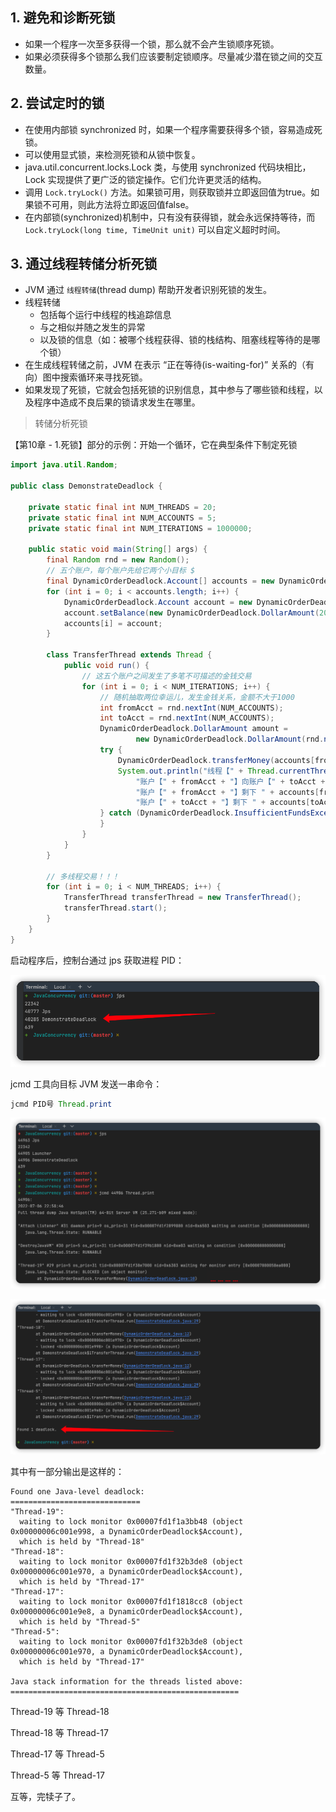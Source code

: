 ## 1. 避免和诊断死锁

* 如果一个程序一次至多获得一个锁，那么就不会产生锁顺序死锁。
* 如果必须获得多个锁那么我们应该要制定锁顺序。尽量减少潜在锁之间的交互数量。



## 2. 尝试定时的锁

* 在使用内部锁 synchronized 时，如果一个程序需要获得多个锁，容易造成死锁。
* 可以使用显式锁，来检测死锁和从锁中恢复。
* java.util.concurrent.locks.Lock 类，与使用 synchronized 代码块相比，Lock 实现提供了更广泛的锁定操作。它们允许更灵活的结构。
* 调用 `Lock.tryLock()` 方法。如果锁可用，则获取锁并立即返回值为true。如果锁不可用，则此方法将立即返回值false。
* 在内部锁(synchronized)机制中，只有没有获得锁，就会永远保持等待，而 `Lock.tryLock(long time, TimeUnit unit)` 可以自定义超时时间。



## 3. 通过线程转储分析死锁

* JVM 通过 `线程转储`(thread dump) 帮助开发者识别死锁的发生。
* 线程转储
    * 包括每个运行中线程的栈追踪信息
    * 与之相似并随之发生的异常
    * 以及锁的信息（如：被哪个线程获得、锁的栈结构、阻塞线程等待的是哪个锁）
* 在生成线程转储之前，JVM 在表示 “正在等待(is-waiting-for)” 关系的（有向）图中搜索循环来寻找死锁。
* 如果发现了死锁，它就会包括死锁的识别信息，其中参与了哪些锁和线程，以及程序中造成不良后果的锁请求发生在哪里。



> 转储分析死锁

【第10章 - 1.死锁】部分的示例：开始一个循环，它在典型条件下制定死锁

```java
import java.util.Random;

public class DemonstrateDeadlock {

    private static final int NUM_THREADS = 20;
    private static final int NUM_ACCOUNTS = 5;
    private static final int NUM_ITERATIONS = 1000000;

    public static void main(String[] args) {
        final Random rnd = new Random();
        // 五个账户，每个账户先给它两个小目标 $
        final DynamicOrderDeadlock.Account[] accounts = new DynamicOrderDeadlock.Account[NUM_ACCOUNTS];
        for (int i = 0; i < accounts.length; i++) {
            DynamicOrderDeadlock.Account account = new DynamicOrderDeadlock.Account();
            account.setBalance(new DynamicOrderDeadlock.DollarAmount(200000000));
            accounts[i] = account;
        }

        class TransferThread extends Thread {
            public void run() {
                // 这五个账户之间发生了多笔不可描述的金钱交易
                for (int i = 0; i < NUM_ITERATIONS; i++) {
                    // 随机抽取两位幸运儿，发生金钱关系，金额不大于1000
                    int fromAcct = rnd.nextInt(NUM_ACCOUNTS);
                    int toAcct = rnd.nextInt(NUM_ACCOUNTS);
                    DynamicOrderDeadlock.DollarAmount amount =
                            new DynamicOrderDeadlock.DollarAmount(rnd.nextInt(1000));
                    try {
                        DynamicOrderDeadlock.transferMoney(accounts[fromAcct], accounts[toAcct], amount);
                        System.out.println("线程【" + Thread.currentThread().getName() + "】运行第" + i + "次------ " +
                            "账户【" + fromAcct + "】向账户【" + toAcct + "】转账" + amount.getAmount() + "$ ------ " +
                            "账户【" + fromAcct + "】剩下 " + accounts[fromAcct].getBalance().getAmount() + "$ ------ " +
                            "账户【" + toAcct + "】剩下 " + accounts[toAcct].getBalance().getAmount() + "$");
                    } catch (DynamicOrderDeadlock.InsufficientFundsException ignored) {
                    }
                }
            }
        }

        // 多线程交易！！！
        for (int i = 0; i < NUM_THREADS; i++) {
            TransferThread transferThread = new TransferThread();
            transferThread.start();
        }
    }
}
```

启动程序后，控制台通过 jps 获取进程 PID：

![6](img/6.png)

jcmd 工具向目标 JVM 发送一串命令：

```java
jcmd PID号 Thread.print
```

![7](img/7.png)



![8](img/8.png)

其中有一部分输出是这样的：

```
Found one Java-level deadlock:
=============================
"Thread-19":
  waiting to lock monitor 0x00007fd1f1a3bb48 (object 0x00000006c001e998, a DynamicOrderDeadlock$Account),
  which is held by "Thread-18"
"Thread-18":
  waiting to lock monitor 0x00007fd1f32b3de8 (object 0x00000006c001e970, a DynamicOrderDeadlock$Account),
  which is held by "Thread-17"
"Thread-17":
  waiting to lock monitor 0x00007fd1f1818cc8 (object 0x00000006c001e9e8, a DynamicOrderDeadlock$Account),
  which is held by "Thread-5"
"Thread-5":
  waiting to lock monitor 0x00007fd1f32b3de8 (object 0x00000006c001e970, a DynamicOrderDeadlock$Account),
  which is held by "Thread-17"

Java stack information for the threads listed above:
===================================================
```

Thread-19 等 Thread-18

Thread-18 等 Thread-17

Thread-17 等 Thread-5

Thread-5 等 Thread-17

互等，完犊子了。